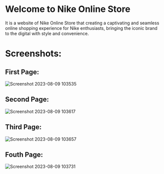<h1> Welcome to Nike Online Store </h1>

It is a website of Nike Online Store that creating a captivating and seamless
online shopping experience for Nike enthusiasts, bringing the iconic brand
to the digital with style and convenience.

<h1> Screenshots: </h1>

<h2> First Page: </h2>

![Screenshot 2023-08-09 103535](https://github.com/AnishDebnath/Nike-Online-Store/assets/118295754/e2be1a12-5f9e-4468-bf0e-a6968dfbc2b7)

<h2> Second Page: </h2>

![Screenshot 2023-08-09 103617](https://github.com/AnishDebnath/Nike-Online-Store/assets/118295754/5f55eafa-39b0-4769-905d-117b47dbaa3a)

<h2> Third Page: </h2>

![Screenshot 2023-08-09 103657](https://github.com/AnishDebnath/Nike-Online-Store/assets/118295754/c7bea5f3-f765-4648-9ff9-85c045cd4086)

<h2> Fouth Page: </h2>

![Screenshot 2023-08-09 103731](https://github.com/AnishDebnath/Nike-Online-Store/assets/118295754/a5604fc6-efe7-4a93-ba8d-cc6809c055a6)
